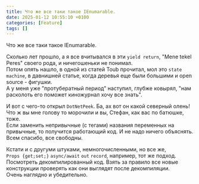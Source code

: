 ```yaml
---
title: Что же все таки такое IEnumarable.
date: 2025-01-12 10:55:10 +0100
categories: [Feature]
tags: []
---
```


Что же все таки такое IEnumarable.

Сколько лет прошло,  а я все вчитывался в эти `yield return`, "Mene tekel Peres" своего рода, и ничегошеньки не понимал.  
Потом опять  нашло, в одной из статей Toub  прочитал, мол это `state machine`, в давнишней статье,  когда деревья еще были большими и open source - фигушки.  
А у меня уже "протубератный период"  наступил,  глубже ковырял, "нам расколоть его поможет киножурнал хочу все знать".    

И вот с чего-то открыл `DotNetPeek`. Ба, ах вот он какой северный олень! Что ж вы мне голову то морочили и вы,  Стефан, как вас по батюшке, тоже.   
Если заменить непривычные (с тегами) названия переменных на привычные, то получится работающий код. И не надо ничего объяснять. Всем спасибо, все свободны.

Кстати и с другуми штуками,  немногочисленными, но все же,  
`Props {get;set;}`
`async/await`
`out`
`record`,
 например, тот же подход. Посмотреть декомпилированный код. Взять за правило все новые конструкции проверять как они выглядят после декомпиляции.  
Очень наглядно и убедительно.


 

  
